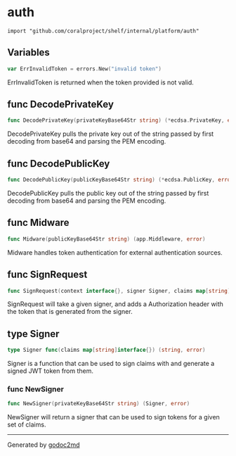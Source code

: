 
# auth
    import "github.com/coralproject/shelf/internal/platform/auth"





## Variables
``` go
var ErrInvalidToken = errors.New("invalid token")
```
ErrInvalidToken is returned when the token provided is not valid.


## func DecodePrivateKey
``` go
func DecodePrivateKey(privateKeyBase64Str string) (*ecdsa.PrivateKey, error)
```
DecodePrivateKey pulls the private key out of the string passed by first
decoding from base64 and parsing the PEM encoding.


## func DecodePublicKey
``` go
func DecodePublicKey(publicKeyBase64Str string) (*ecdsa.PublicKey, error)
```
DecodePublicKey pulls the public key out of the string passed by first
decoding from base64 and parsing the PEM encoding.


## func Midware
``` go
func Midware(publicKeyBase64Str string) (app.Middleware, error)
```
Midware handles token authentication for external authentication
sources.


## func SignRequest
``` go
func SignRequest(context interface{}, signer Signer, claims map[string]interface{}, r *http.Request) error
```
SignRequest will take a given signer, and adds a Authorization header
with the token that is generated from the signer.



## type Signer
``` go
type Signer func(claims map[string]interface{}) (string, error)
```
Signer is a function that can be used to sign claims with and generate a
signed JWT token from them.









### func NewSigner
``` go
func NewSigner(privateKeyBase64Str string) (Signer, error)
```
NewSigner will return a signer that can be used to sign tokens for a given
set of claims.










- - -
Generated by [godoc2md](http://godoc.org/github.com/davecheney/godoc2md)